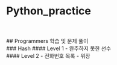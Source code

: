 # Python_practice
<br>
<br>
## Programmers 학습 및 문제 풀이 
<br>
### Hash
#### Level 1
- 완주하지 못한 선수 
<br>
#### Level 2
- 전화번호 목록
- 위장
